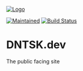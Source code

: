 [![Logo](https://dntsk.dev/assets/logo_transparent_crop_360.png)](https://dntsk.dev)

[![Maintained](https://img.shields.io/badge/Maintained-dntsk.dev-blue.svg)](https://dntsk.dev/) [![Build Status](https://ci.lyalyuev.info/api/badges/dntsk/dntsk.dev/status.svg)](https://ci.lyalyuev.info/dntsk/dntsk.dev)

# DNTSK.dev

The public facing site